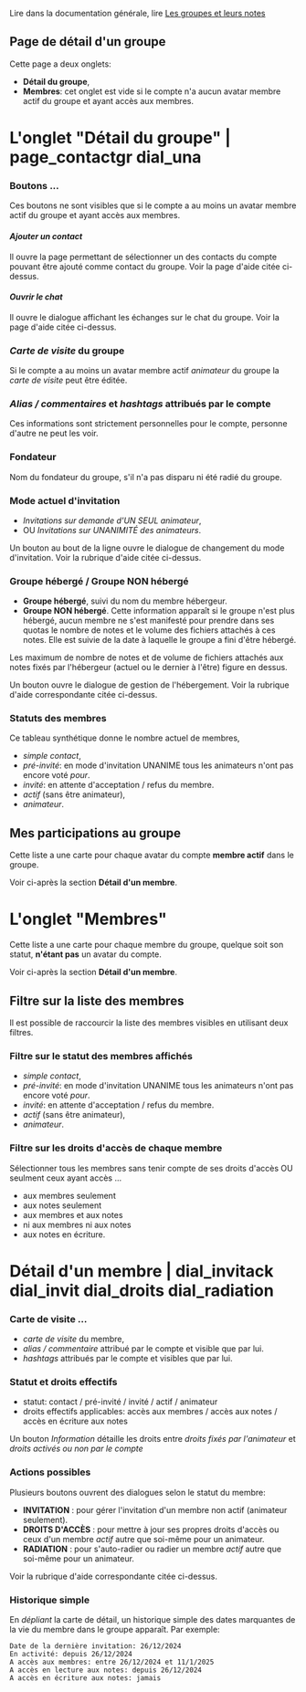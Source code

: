 Lire dans la documentation générale, lire <a href="$$/appli/groupes.html" target="_blank">Les groupes et leurs notes</a>

## Page de détail d'un groupe
Cette page a deux onglets:
- **Détail du groupe**,
- **Membres**: cet onglet est vide si le compte n'a aucun avatar membre actif du groupe et ayant accès aux membres.

# L'onglet "Détail du groupe" | page_contactgr dial_una

### Boutons ...
Ces boutons ne sont visibles que si le compte a au moins un avatar membre actif du groupe et ayant accès aux membres.

#### _Ajouter un contact_
Il ouvre la page permettant de sélectionner un des contacts du compte pouvant être ajouté comme contact du groupe. Voir la page d'aide citée ci-dessus.

#### _Ouvrir le chat_
Il ouvre le dialogue affichant les échanges sur le chat du groupe. Voir la page d'aide citée ci-dessus.

### _Carte de visite_ du groupe
Si le compte a au moins un avatar membre actif _animateur_ du groupe la _carte de visite_ peut être éditée.

### _Alias / commentaires_ et _hashtags_ attribués par le compte
Ces informations sont strictement personnelles pour le compte, personne d'autre ne peut les voir.

### Fondateur
Nom du fondateur du groupe, s'il n'a pas disparu ni été radié du groupe.

### Mode actuel d'invitation
- _Invitations sur demande d\'UN SEUL animateur_,
- OU _Invitations sur UNANIMITÉ des animateurs_.

Un bouton au bout de la ligne ouvre le dialogue de changement du mode d'invitation. Voir la rubrique d'aide citée ci-dessus.

### Groupe hébergé / Groupe NON hébergé
- **Groupe hébergé**, suivi du nom du membre hébergeur.
- **Groupe NON hébergé**. Cette information apparaît si le groupe n'est plus hébergé, aucun membre ne s'est manifesté pour prendre dans ses quotas le nombre de notes et le volume des fichiers attachés à ces notes. Elle est suivie de la date à laquelle le groupe a fini d'être hébergé.

Les maximum de nombre de notes et de volume de fichiers attachés aux notes fixés par l'hébergeur (actuel ou le dernier à l'être) figure en dessus.

Un bouton ouvre le dialogue de gestion de l'hébergement. Voir la rubrique d'aide correspondante citée ci-dessus.

### Statuts des membres
Ce tableau synthétique donne le nombre actuel de membres,
- _simple contact_,
- _pré-invité_: en mode d'invitation UNANIME tous les animateurs n'ont pas encore voté _pour_.
- _invité_: en attente d'acceptation / refus du membre.
- _actif_ (sans être animateur),
- _animateur_.

## Mes participations au groupe
Cette liste a une carte pour chaque avatar du compte **membre actif** dans le groupe.

Voir ci-après la section **Détail d'un membre**.

# L'onglet "Membres"
Cette liste a une carte pour chaque membre du groupe, quelque soit son statut, **n'étant pas** un avatar du compte.

Voir ci-après la section **Détail d'un membre**.

## Filtre sur la liste des membres
Il est possible de raccourcir la liste des membres visibles en utilisant deux filtres.

### Filtre sur le statut des membres affichés
- _simple contact_,
- _pré-invité_: en mode d'invitation UNANIME tous les animateurs n'ont pas encore voté _pour_.
- _invité_: en attente d'acceptation / refus du membre.
- _actif_ (sans être animateur),
- _animateur_.

### Filtre sur les droits d'accès de chaque membre
Sélectionner tous les membres sans tenir compte de ses droits d'accès OU seulment ceux ayant accès ...
- aux membres seulement
- aux notes seulement
- aux membres et aux notes
- ni aux membres ni aux notes
- aux notes en écriture.

# Détail d'un membre | dial_invitack dial_invit dial_droits dial_radiation

### Carte de visite ...
- _carte de visite_ du membre,
- _alias / commentaire_ attribué par le compte et visible que par lui.
- _hashtags_ attribués par le compte et visibles que par lui.

### Statut et droits effectifs
- statut: contact / pré-invité / invité / actif / animateur
- droits effectifs applicables: accès aux membres / accès aux notes / accès en écriture aux notes

Un bouton _Information_ détaille les droits entre _droits fixés par l'animateur_ et _droits activés ou non par le compte_

### Actions possibles
Plusieurs boutons ouvrent des dialogues selon le statut du membre:
- **INVITATION** : pour gérer l'invitation d'un membre non actif (animateur seulement).
- **DROITS D'ACCÈS** : pour mettre à jour ses propres droits d'accès ou ceux d'un membre _actif_ autre que soi-même pour un animateur.
- **RADIATION** : pour s'auto-radier ou radier un membre _actif_ autre que soi-même pour un animateur.

Voir la rubrique d'aide correspondante citée ci-dessus.

### Historique simple
En _dépliant_ la carte de détail, un historique simple des dates marquantes de la vie du membre dans le groupe apparaît. Par exemple:

    Date de la dernière invitation: 26/12/2024
    En activité: depuis 26/12/2024
    A accès aux membres: entre 26/12/2024 et 11/1/2025
    A accès en lecture aux notes: depuis 26/12/2024
    A accès en écriture aux notes: jamais

